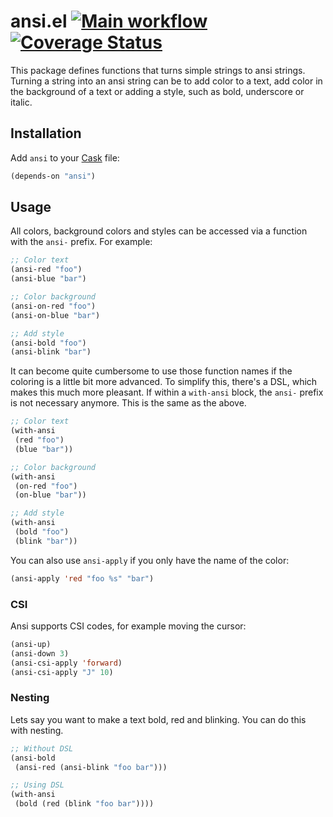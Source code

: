 # ansi.el [![Main workflow](https://github.com/rejeep/ansi.el/workflows/Main%20workflow/badge.svg)](https://github.com/rejeep/ansi.el/actions) [![Coverage Status](https://img.shields.io/coveralls/rejeep/ansi.el.svg)](https://coveralls.io/r/rejeep/ansi.el)

This package defines functions that turns simple strings to ansi
strings. Turning a string into an ansi string can be to add color to a
text, add color in the background of a text or adding a style, such as
bold, underscore or italic.

## Installation

Add `ansi` to your [Cask](https://github.com/rejeep/cask.el) file:

```lisp
(depends-on "ansi")
```

## Usage

All colors, background colors and styles can be accessed via a
function with the `ansi-` prefix. For example:

```lisp
;; Color text
(ansi-red "foo")
(ansi-blue "bar")

;; Color background
(ansi-on-red "foo")
(ansi-on-blue "bar")

;; Add style
(ansi-bold "foo")
(ansi-blink "bar")
```

It can become quite cumbersome to use those function names if the
coloring is a little bit more advanced. To simplify this, there's a
DSL, which makes this much more pleasant. If within a `with-ansi`
block, the `ansi-` prefix is not necessary anymore. This is the same
as the above.

```lisp
;; Color text
(with-ansi
 (red "foo")
 (blue "bar"))

;; Color background
(with-ansi
 (on-red "foo")
 (on-blue "bar"))

;; Add style
(with-ansi
 (bold "foo")
 (blink "bar"))
```

You can also use `ansi-apply` if you only have the name of the color:

```lisp
(ansi-apply 'red "foo %s" "bar")
```

### CSI

Ansi supports CSI codes, for example moving the cursor:

```lisp
(ansi-up)
(ansi-down 3)
(ansi-csi-apply 'forward)
(ansi-csi-apply "J" 10)
```

### Nesting

Lets say you want to make a text bold, red and blinking. You can do
this with nesting.

```lisp
;; Without DSL
(ansi-bold
 (ansi-red (ansi-blink "foo bar")))

;; Using DSL
(with-ansi
 (bold (red (blink "foo bar"))))
```
